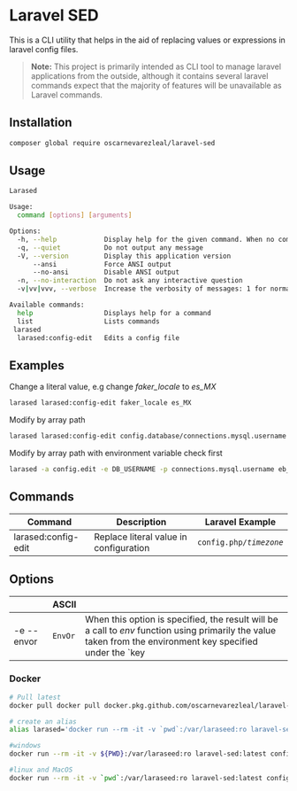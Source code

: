 # Laravel SED  

This is a CLI utility that helps in the aid of replacing values or expressions in laravel config files.
  
> **Note:**  This project is primarily intended as CLI tool to manage laravel applications from the outside, although it contains several laravel commands expect that the majority of features will be unavailable as Laravel commands.

## Installation
```bash
composer global require oscarnevarezleal/laravel-sed
```

## Usage
```bash
Larased

Usage:
  command [options] [arguments]

Options:
  -h, --help            Display help for the given command. When no command is given display help for the list command
  -q, --quiet           Do not output any message
  -V, --version         Display this application version
      --ansi            Force ANSI output
      --no-ansi         Disable ANSI output
  -n, --no-interaction  Do not ask any interactive question
  -v|vv|vvv, --verbose  Increase the verbosity of messages: 1 for normal output, 2 for more verbose output and 3 for debug

Available commands:
  help                  Displays help for a command
  list                  Lists commands
 larased
  larased:config-edit   Edits a config file
```

## Examples  
Change a literal value, e.g change _faker_locale_ to _es_MX_
  
```bash  
larased larased:config-edit faker_locale es_MX  
```

Modify by array path
```bash 
larased larased:config-edit config.database/connections.mysql.username noroot
```
Modify by array path with environment variable check first
```bash
larased -a config.edit -e DB_USERNAME -p connections.mysql.username eb_user
```

## Commands

| Command        |Description                          |Laravel Example                         |
|----------------|-------------------------------|-----------------------------|
|larased:config-edit | Replace literal value in configuration            |`config.php/`_`timezone`_|

## Options
|                |ASCII                          |                         |
|----------------|-------------------------------|-----------------------------|
|-e --envor        |`EnvOr`            | When this option is specified, the result will be a call to _env_ function using primarily the value taken from the environment key specified under the `key|-k`  parameter and secondarily a default value specified under the `value|-v` parameters. Example: `'env' => env('APP_ENV', 'production')`|

### Docker
```bash
# Pull latest
docker pull docker pull docker.pkg.github.com/oscarnevarezleal/laravel-sed/laravel-sed:dev

# create an alias
alias larased='docker run --rm -it -v `pwd`:/var/laraseed:ro laravel-sed:latest'
```

```bash
#windows
docker run --rm -it -v ${PWD}:/var/laraseed:ro laravel-sed:latest config.edit faker_locale es_MX  

#linux and MacOS
docker run --rm -it -v `pwd`:/var/laraseed:ro laravel-sed:latest config.edit faker_locale es_MX  
```
